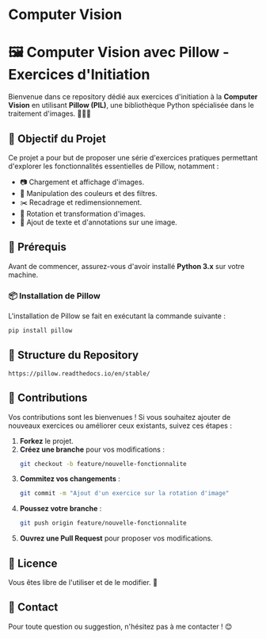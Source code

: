 ﻿# Computer Vision
 # 🖼️ Computer Vision avec Pillow - Exercices d'Initiation

Bienvenue dans ce repository dédié aux exercices d'initiation à la **Computer Vision** en utilisant **Pillow (PIL)**, une bibliothèque Python spécialisée dans le traitement d'images. 🧑‍💻📸

## 📌 Objectif du Projet

Ce projet a pour but de proposer une série d'exercices pratiques permettant d'explorer les fonctionnalités essentielles de Pillow, notamment :
- 📷 Chargement et affichage d'images.
- 🎨 Manipulation des couleurs et des filtres.
- ✂️ Recadrage et redimensionnement.
- 🔄 Rotation et transformation d'images.
- 📝 Ajout de texte et d'annotations sur une image.

## 🚀 Prérequis

Avant de commencer, assurez-vous d'avoir installé **Python 3.x** sur votre machine.

### 📦 Installation de Pillow

L'installation de Pillow se fait en exécutant la commande suivante :
```sh
pip install pillow
```

## 📂 Structure du Repository

```
https://pillow.readthedocs.io/en/stable/
```

## 🤝 Contributions

Vos contributions sont les bienvenues ! Si vous souhaitez ajouter de nouveaux exercices ou améliorer ceux existants, suivez ces étapes :

1. **Forkez** le projet.
2. **Créez une branche** pour vos modifications :
   ```sh
   git checkout -b feature/nouvelle-fonctionnalite
   ```
3. **Commitez vos changements** :
   ```sh
   git commit -m "Ajout d'un exercice sur la rotation d'image"
   ```
4. **Poussez votre branche** :
   ```sh
   git push origin feature/nouvelle-fonctionnalite
   ```
5. **Ouvrez une Pull Request** pour proposer vos modifications.

## 📜 Licence

Vous êtes libre de l'utiliser et de le modifier. 🎉

## 📧 Contact

Pour toute question ou suggestion, n'hésitez pas à me contacter ! 😊

